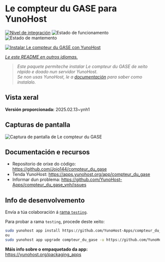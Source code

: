 <!--
NOTA: Este README foi creado automáticamente por <https://github.com/YunoHost/apps/tree/master/tools/readme_generator>
NON debe editarse manualmente.
-->

# Le compteur du GASE para YunoHost

[![Nivel de integración](https://apps.yunohost.org/badge/integration/compteur_du_gase)](https://ci-apps.yunohost.org/ci/apps/compteur_du_gase/)
![Estado de funcionamento](https://apps.yunohost.org/badge/state/compteur_du_gase)
![Estado de mantemento](https://apps.yunohost.org/badge/maintained/compteur_du_gase)

[![Instalar Le compteur du GASE con YunoHost](https://install-app.yunohost.org/install-with-yunohost.svg)](https://install-app.yunohost.org/?app=compteur_du_gase)

*[Le este README en outros idiomas.](./ALL_README.md)*

> *Este paquete permíteche instalar Le compteur du GASE de xeito rápido e doado nun servidor YunoHost.*  
> *Se non usas YunoHost, le a [documentación](https://yunohost.org/install) para saber como instalalo.*

## Vista xeral



**Versión proporcionada:** 2025.02.13~ynh1

## Capturas de pantalla

![Captura de pantalla de Le compteur du GASE](./doc/screenshots/Screenshot_2021-12-26_Le-compteur-du-GASE.png)

## Documentación e recursos

- Repositorio de orixe do código: <https://github.com/Jojo144/compteur_du_gase>
- Tenda YunoHost: <https://apps.yunohost.org/app/compteur_du_gase>
- Informar dun problema: <https://github.com/YunoHost-Apps/compteur_du_gase_ynh/issues>

## Info de desenvolvemento

Envía a túa colaboración á [rama `testing`](https://github.com/YunoHost-Apps/compteur_du_gase_ynh/tree/testing).

Para probar a rama `testing`, procede deste xeito:

```bash
sudo yunohost app install https://github.com/YunoHost-Apps/compteur_du_gase_ynh/tree/testing --debug
ou
sudo yunohost app upgrade compteur_du_gase -u https://github.com/YunoHost-Apps/compteur_du_gase_ynh/tree/testing --debug
```

**Máis info sobre o empaquetado da app:** <https://yunohost.org/packaging_apps>
